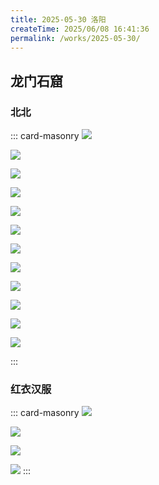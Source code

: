 ```yaml
---
title: 2025-05-30 洛阳
createTime: 2025/06/08 16:41:36
permalink: /works/2025-05-30/
---
```



## 龙门石窟 

### 北北

::: card-masonry
![](https://oss.ajohn.top/blog/works/2025-05-30/DSC_2837.webp)

![](https://oss.ajohn.top/blog/works/2025-05-30/DSC_2839.webp)

![](https://oss.ajohn.top/blog/works/2025-05-30/DSC_2849.webp)

![](https://oss.ajohn.top/blog/works/2025-05-30/DSC_2869.webp)

![](https://oss.ajohn.top/blog/works/2025-05-30/DSC_2872.webp)

![](https://oss.ajohn.top/blog/works/2025-05-30/DSC_2875.webp)

![](https://oss.ajohn.top/blog/works/2025-05-30/DSC_2879.webp)

![](https://oss.ajohn.top/blog/works/2025-05-30/DSC_2881.webp)

![](https://oss.ajohn.top/blog/works/2025-05-30/DSC_2886.webp)

![](https://oss.ajohn.top/blog/works/2025-05-30/DSC_2887.webp)

![](https://oss.ajohn.top/blog/works/2025-05-30/DSC_2895.webp)

![](https://oss.ajohn.top/blog/works/2025-05-30/DSC_2898.webp)

:::

### 红衣汉服

::: card-masonry
![](https://oss.ajohn.top/blog/works/2025-05-30/DSC_2237.webp)

![](https://oss.ajohn.top/blog/works/2025-05-30/DSC_2245.webp)

![](https://oss.ajohn.top/blog/works/2025-05-30/DSC_2249.webp)

![](https://oss.ajohn.top/blog/works/2025-05-30/DSC_2255.webp)
:::